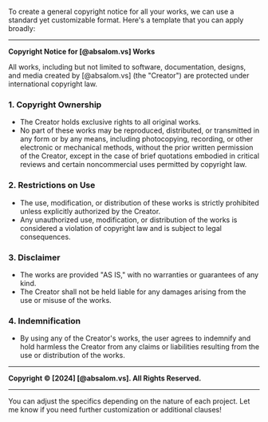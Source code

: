 To create a general copyright notice for all your works, we can use a standard yet customizable format. Here's a template that you can apply broadly:

---

**Copyright Notice for [@absalom.vs] Works**

All works, including but not limited to software, documentation, designs, and media created by [@absalom.vs] (the "Creator") are protected under international copyright law.

### 1. Copyright Ownership

- The Creator holds exclusive rights to all original works.
- No part of these works may be reproduced, distributed, or transmitted in any form or by any means, including photocopying, recording, or other electronic or mechanical methods, without the prior written permission of the Creator, except in the case of brief quotations embodied in critical reviews and certain noncommercial uses permitted by copyright law.

### 2. Restrictions on Use

- The use, modification, or distribution of these works is strictly prohibited unless explicitly authorized by the Creator.
- Any unauthorized use, modification, or distribution of the works is considered a violation of copyright law and is subject to legal consequences.

### 3. Disclaimer

- The works are provided "AS IS," with no warranties or guarantees of any kind.
- The Creator shall not be held liable for any damages arising from the use or misuse of the works.

### 4. Indemnification

- By using any of the Creator's works, the user agrees to indemnify and hold harmless the Creator from any claims or liabilities resulting from the use or distribution of the works.

---

**Copyright © [2024] [@absalom.vs]. All Rights Reserved.**

--- 

You can adjust the specifics depending on the nature of each project. Let me know if you need further customization or additional clauses!
